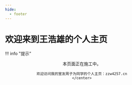 ```yaml
---
hide:
  - footer
---
```


# 欢迎来到王浩雄的个人主页

!!! info "提示"
    <center>
    本页面正在施工中。
    
    欢迎访问我的室友周子为同学的个人主页：zzw4257.cn
    </center>
